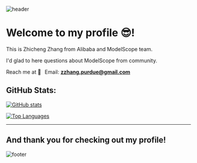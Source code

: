 <!---
![header](https://capsule-render.vercel.app/api?type=wave&color=gradient&height=280&section=header&text=Hello%20there%20👋&fontSize=90)
--->
![header](https://capsule-render.vercel.app/api?type=waving&color=gradient&height=280&section=header&text=Hello%20there%20%F0%9F%91%8B&fontSize=90)
# Welcome to my profile 😎!

This is Zhicheng Zhang from Alibaba and ModelScope team.

I'd glad to here questions about ModelScope from community.

Reach me at 📧⠀Email: <a href="zzhang.purdue@gmail.com">**zzhang.purdue@gmail.com**</a><br>

## GitHub Stats:
[![GitHub stats](https://github-readme-stats.vercel.app/api?username=zzhangpurdue&theme=tokyonight&hide_border=true)](https://qtpc.tech)

[![Top Languages](https://github-readme-stats.vercel.app/api/top-langs/?username=zzhangpurdue&theme=tokyonight&layout=compact&hide_border=true)](https://qtpc.tech)
***

## And thank you for checking out my profile!
![footer](https://capsule-render.vercel.app/api?type=wave&color=gradient&height=150&section=footer)
